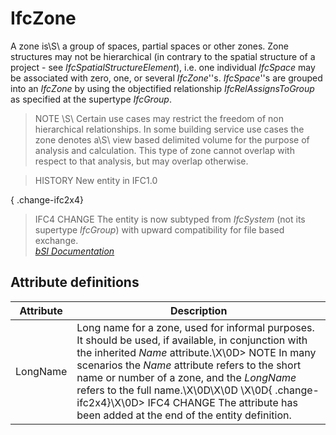IfcZone
=======
A zone is\S\ a group of spaces, partial spaces or other zones. Zone structures
may not be hierarchical (in contrary to the spatial structure of a project -
see _IfcSpatialStructureElement_), i.e. one individual _IfcSpace_ may be
associated with zero, one, or several _IfcZone_''s. _IfcSpace_''s are grouped
into an _IfcZone_ by using the objectified relationship _IfcRelAssignsToGroup_
as specified at the supertype _IfcGroup_.  
  
> NOTE \S\ Certain use cases may restrict the freedom of non hierarchical
> relationships. In some building service use cases the zone denotes a\S\ view
> based delimited volume for the purpose of analysis and calculation. This
> type of zone cannot overlap with respect to that analysis, but may overlap
> otherwise.  
  
> HISTORY  New entity in IFC1.0  
  
{ .change-ifc2x4}  
> IFC4 CHANGE  The entity is now subtyped from _IfcSystem_ (not its supertype
> _IfcGroup_) with upward compatibility for file based exchange.  
[ _bSI
Documentation_](https://standards.buildingsmart.org/IFC/DEV/IFC4_2/FINAL/HTML/schema/ifcproductextension/lexical/ifczone.htm)


Attribute definitions
---------------------
| Attribute   | Description                                                                                                                                                                                                                                                                                                                                                                                              |
|-------------|----------------------------------------------------------------------------------------------------------------------------------------------------------------------------------------------------------------------------------------------------------------------------------------------------------------------------------------------------------------------------------------------------------|
| LongName    | Long name for a zone, used for informal purposes. It should be used, if available, in conjunction with the inherited _Name_ attribute.\X\0D> NOTE  In many scenarios the _Name_ attribute refers to the short name or number of a zone, and the _LongName_ refers to the full name.\X\0D\X\0D \X\0D{ .change-ifc2x4}\X\0D> IFC4 CHANGE The attribute has been added at the end of the entity definition. |

